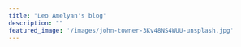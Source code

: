 ```yaml
---
title: "Leo Amelyan's blog"
description: ""
featured_image: '/images/john-towner-3Kv48NS4WUU-unsplash.jpg'
---
```

